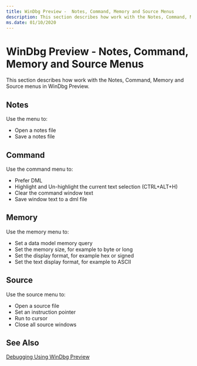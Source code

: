 ```yaml
---
title: WinDbg Preview -  Notes, Command, Memory and Source Menus
description: This section describes how work with the Notes, Command, Memory and Source menus.
ms.date: 01/10/2020
---
```


# WinDbg Preview - Notes, Command, Memory and Source Menus

This section describes how work with the Notes, Command, Memory and Source menus in WinDbg Preview.

## Notes

Use the menu to:

- Open a notes file
- Save a notes file

## Command

Use the command menu to:

- Prefer DML
- Highlight and Un-highlight the current text selection (CTRL+ALT+H)
- Clear the command window text
- Save window text to a dml file

## Memory

Use the memory menu  to:

- Set a data model memory query
- Set the memory size, for example to byte or long
- Set the display format, for example hex or signed
- Set the text display format, for example to ASCII

## Source

Use the source menu to:

- Open a source file
- Set an instruction pointer
- Run to cursor
- Close all source windows

## See Also

[Debugging Using WinDbg Preview](debugging-using-windbg-preview.md)
